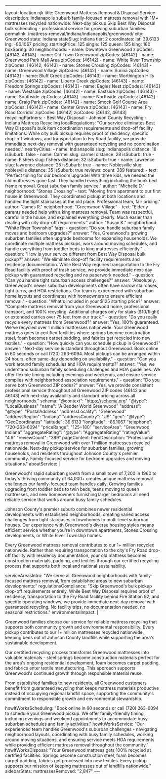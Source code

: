 ---
layout: location.njk
title: Greenwood Mattress Removal & Disposal Service
description: Indianapolis suburb family-focused mattress removal with 1M+ mattresses recycled nationwide. Next-day pickup Skip Best Way Disposal bulk scheduling - professional service for growing suburban families.
permalink: /mattress-removal/indiana/indianapolis/greenwood/
city: Greenwood state: Indiana stateSlug: indiana tier: 2 coordinates: lat: 39.6133 lng: -86.1067 pricing: startingPrice: 125 single: 125 queen: 155 king: 180 boxSpring: 30 neighborhoods: - name: Downtown Greenwood zipCodes: [46142, 46143] - name: Old Town Greenwood zipCodes: [46142] - name: Greenwood Park Mall Area zipCodes: [46142] - name: White River Township zipCodes: [46142, 46143] - name: Stones Crossing zipCodes: [46143] - name: Greenwood Village zipCodes: [46142] - name: Surina zipCodes: [46143] - name: Bluff Creek zipCodes: [46143] - name: Worthington Hills zipCodes: [46142] - name: Liberty Creek zipCodes: [46143] - name: Freedom Springs zipCodes: [46143] - name: Eagles Nest zipCodes: [46143] - name: Westside zipCodes: [46142] - name: Eastside zipCodes: [46143] - name: Southside zipCodes: [46143] - name: Northside zipCodes: [46142] - name: Craig Park zipCodes: [46142] - name: Smock Golf Course Area zipCodes: [46142] - name: Center Grove zipCodes: [46143] - name: Fry Road Corridor zipCodes: [46142] zipCodes: [46142, 46143] recyclingPartners: - Best Way Disposal - Johnson County Recycling - Indiana Mattress Recycling localRegulations: "Our service eliminates Best Way Disposal's bulk item coordination requirements and drop-off facility limitations. While city bulk pickup requires proof of residency, specific drop-off windows, and transportation to Fry Road facility, we provide immediate next-day removal with guaranteed recycling and no coordination needed." nearbyCities: - name: Indianapolis slug: indianapolis distance: 18 isSuburb: false - name: Carmel slug: carmel distance: 28 isSuburb: true - name: Fishers slug: fishers distance: 32 isSuburb: true - name: Lawrence slug: lawrence distance: 25 isSuburb: true - name: Noblesville slug: noblesville distance: 35 isSuburb: true reviews: count: 389 featured: - text: "Perfect timing for our bedroom upgrade! With three kids, we needed the old mattresses gone fast. They handled everything including the bunk bed frame removal. Great suburban family service." author: "Michelle D." neighborhood: "Stones Crossing" - text: "Moving from apartment to our first house in Greenwood. They coordinated pickup at both locations and handled the tight staircases at the old place. Professional team, fair pricing." author: "James R." neighborhood: "Greenwood Village" - text: "Elderly parents needed help with a king mattress removal. Team was respectful, careful in the house, and explained everything clearly. Much easier than dealing with city drop-off requirements." author: "Susan K." neighborhood: "White River Township" faqs: - question: "Do you handle suburban family moves and bedroom upgrades?" answer: "Yes, Greenwood's growing suburban families often upgrade bedrooms for expanding households. We coordinate multiple mattress pickups, work around moving schedules, and handle everything from toddler beds to king mattresses efficiently." - question: "How is your service different from Best Way Disposal bulk pickup?" answer: "We eliminate drop-off facility requirements and residency documentation. While Best Way requires transportation to the Fry Road facility with proof of trash service, we provide immediate next-day pickup with guaranteed recycling and no paperwork needed." - question: "Can you handle tight suburban access challenges?" answer: "Absolutely. Greenwood's newer suburban developments often have narrow staircases, tight turns, and HOA restrictions. Our team is experienced with suburban home layouts and coordinates with homeowners to ensure efficient removal." - question: "What's included in your $125 starting price?" answer: "Complete mattress removal from your Greenwood home, professional transport, and 100% recycling. Additional charges only for stairs ($10/flight) or extended carries over 75 feet from our truck." - question: "Do you really recycle every mattress from Greenwood?" answer: "Yes, 100% guaranteed. We've recycled over 1 million mattresses nationwide. Your Greenwood mattress goes to certified facilities where springs become construction steel, foam becomes carpet padding, and fabrics get recycled into new textiles." - question: "How quickly can you schedule pickup in Greenwood?" answer: "Next-day service is standard throughout Greenwood. Book online in 60 seconds or call (720) 263-6094. Most pickups can be arranged within 24 hours, often same-day depending on availability." - question: "Can you work around family schedules and HOA requirements?" answer: "Yes, we understand suburban family scheduling challenges and HOA guidelines. We offer flexible timing including evenings and weekends, and ensure service complies with neighborhood association requirements." - question: "Do you serve both Greenwood ZIP codes?" answer: "Yes, we provide consistent professional service throughout all Greenwood ZIP codes (46142 and 46143) with next-day availability and standard pricing across all neighborhoods." schema: "@context": "https://schema.org" "@type": "LocalBusiness" "name": "A Bedder World Greenwood" "address": "@type": "PostalAddress" "addressLocality": "Greenwood" "addressRegion": "Indiana" "addressCountry": "US" "geo": "@type": "GeoCoordinates" "latitude": 39.6133 "longitude": -86.1067 "telephone": "720-263-6094" "priceRange": "$125-$180" "serviceArea": "Greenwood, Indiana" "aggregateRating": "@type": "AggregateRating" "ratingValue": "4.9" "reviewCount": "389" pageContent: heroDescription: "Professional mattress removal in Greenwood with over 1 million mattresses recycled nationwide. Next-day pickup service for suburban families, growing households, and residents throughout Johnson County's premier community. Family-focused service for bedroom upgrades and moving situations." aboutService: | <p>Greenwood's rapid suburban growth from a small town of 7,200 in 1960 to today's thriving community of 64,000+ creates unique mattress removal challenges our family-focused team handles daily. Growing families upgrading from toddler beds to twin beds, teens moving to queen mattresses, and new homeowners furnishing larger bedrooms all need reliable service that works around busy family schedules.</p> <p>Johnson County's premier suburb combines newer residential developments with established neighborhoods, creating varied access challenges from tight staircases in townhomes to multi-level suburban houses. Our experience with Greenwood's diverse housing styles means efficient service whether you're in downtown apartments, Stones Crossing developments, or White River Township homes.</p> <p>Every Greenwood mattress removal contributes to our 1+ million recycled nationwide. Rather than requiring transportation to the city's Fry Road drop-off facility with residency documentation, your old mattress becomes construction materials, padding, and textiles through our certified recycling process that supports both local and national sustainability.</p> serviceAreasIntro: "We serve all Greenwood neighborhoods with family-focused mattress removal, from established areas to new suburban developments:" regulationsCompliance: "Skip Greenwood's bulk pickup drop-off requirements entirely. While Best Way Disposal requires proof of residency, transportation to the Fry Road facility behind Fire Station 92, and specific operating windows, we provide immediate next-day removal with guaranteed recycling. No facility trips, no documentation needed, no seasonal restrictions." environmentalImpact: | <p>Greenwood families choose our service for reliable mattress recycling that supports both community growth and environmental responsibility. Every pickup contributes to our 1+ million mattresses recycled nationwide, keeping beds out of Johnson County landfills while supporting the area's sustainable development.</p> <p>Our certified recycling process transforms Greenwood mattresses into valuable materials - steel springs become construction materials perfect for the area's ongoing residential development, foam becomes carpet padding, and fabrics enter textile manufacturing. This approach supports Greenwood's continued growth through responsible material reuse.</p> <p>From established families to new residents, all Greenwood customers benefit from guaranteed recycling that keeps mattress materials productive instead of occupying regional landfill space, supporting the community's commitment to responsible growth and environmental stewardship.</p> howItWorksScheduling: "Book online in 60 seconds or call (720) 263-6094 to schedule your Greenwood pickup. We offer family-friendly timing including evenings and weekend appointments to accommodate busy suburban schedules and family activities." howItWorksService: "Our experienced team handles Greenwood's suburban challenges - navigating neighborhood layouts, coordinating with busy family schedules, working around moving situations, and ensuring service meets HOA requirements while providing efficient mattress removal throughout the community." howItWorksDisposal: "Your Greenwood mattress gets 100% recycled at certified facilities. Springs become construction steel, foam becomes carpet padding, fabrics get processed into new textiles. Every pickup supports our mission of keeping mattresses out of landfills nationwide." sidebarStats: mattressesRemoved: "2,847" ---